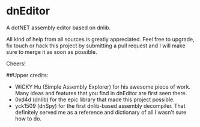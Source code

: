 dnEditor
========

A dotNET assembly editor based on dnlib.

All kind of help from all sources is greatly appreciated. Feel free to upgrade, fix touch or hack
this project by submitting a pull request and I will make sure to merge it as soon as possible.

Cheers!

##Upper credits:
 - WiCKY Hu (Simple Assembly Explorer) for his awesome piece of work. Many ideas and features that
 you find in dnEditor are first seen there.
 - 0xd4d (dnlib) for the epic library that made this project possible.
 - yck1509 (dnSpy) for the first dnlib-based assembly decompiler. That definitely served me as a
 reference and dictionary of all I wasn't sure how to do.